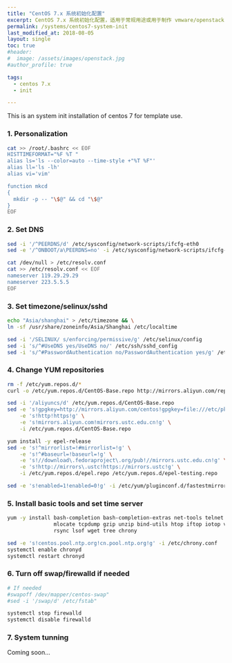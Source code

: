 ```yaml
---
title: "CentOS 7.x 系统初始化配置"
excerpt: CentOS 7.x 系统初始化配置，适用于常规用途或用于制作 vmware/openstack 的模版镜像。
permalink: /systems/centos7-system-init
last_modified_at: 2018-08-05
layout: single
toc: true
#header:
#  image: /assets/images/openstack.jpg
#author_profile: true

tags:
  - centos 7.x
  - init

---
```


This is an system init installation of centos 7 for template use.
### 1. Personalization

```bash
cat >> /root/.bashrc << EOF
HISTTIMEFORMAT="%F %T "
alias ls='ls --color=auto --time-style +"%T %F"'
alias ll='ls -lh'
alias vi='vim'

function mkcd
{
  mkdir -p -- "\$@" && cd "\$@"
}
EOF
```

### 2. Set DNS

```bash
sed -i '/^PEERDNS/d' /etc/sysconfig/network-scripts/ifcfg-eth0
sed -e '/^ONBOOT/a\PEERDNS=no' -i /etc/sysconfig/network-scripts/ifcfg-eth0

cat /dev/null > /etc/resolv.conf
cat >> /etc/resolv.conf << EOF
nameserver 119.29.29.29
nameserver 223.5.5.5
EOF
```

### 3. Set timezone/selinux/sshd

```bash
echo "Asia/shanghai" > /etc/timezone && \
ln -sf /usr/share/zoneinfo/Asia/Shanghai /etc/localtime

sed -i '/SELINUX/ s/enforcing/permissive/g' /etc/selinux/config
sed -i 's/^#UseDNS yes/UseDNS no/' /etc/ssh/sshd_config
sed -i 's/^#PasswordAuthentication no/PasswordAuthentication yes/g' /etc/ssh/sshd_config
```

### 4. Change YUM repositories

```bash
rm -f /etc/yum.repos.d/*
curl -o /etc/yum.repos.d/CentOS-Base.repo http://mirrors.aliyun.com/repo/Centos-7.repo

sed -i '/aliyuncs/d' /etc/yum.repos.d/CentOS-Base.repo
sed -e 's!gpgkey=http://mirrors.aliyun.com/centos!gpgkey=file:///etc/pki/rpm-gpg!g' \
    -e 's!http!https!g' \
    -e 's!mirrors.aliyun.com!mirrors.ustc.edu.cn!g' \
    -i /etc/yum.repos.d/CentOS-Base.repo

yum install -y epel-release
sed -e 's!^mirrorlist=!#mirrorlist=!g' \
    -e 's!^#baseurl=!baseurl=!g' \
    -e 's!//download\.fedoraproject\.org/pub!//mirrors.ustc.edu.cn!g' \
    -e 's!http://mirrors\.ustc!https://mirrors.ustc!g' \
    -i /etc/yum.repos.d/epel.repo /etc/yum.repos.d/epel-testing.repo

sed -e 's!enabled=1!enabled=0!g' -i /etc/yum/pluginconf.d/fastestmirror.conf
```

### 5. Install basic tools and set time server

```bash
yum -y install bash-completion bash-completion-extras net-tools telnet \
               mlocate tcpdump gzip unzip bind-utils htop iftop iotop vim \
               rsync lsof wget tree chrony

sed -e 's!centos.pool.ntp.org!cn.pool.ntp.org!g' -i /etc/chrony.conf
systemctl enable chronyd
systemctl restart chronyd
```

### 6. Turn off swap/firewalld if needed
```bash
# If needed
#swapoff /dev/mapper/centos-swap"
#sed -i '/swap/d' /etc/fstab"

systemctl stop firewalld
systemctl disable firewalld
```

### 7. System tunning

Coming soon...
```


```
